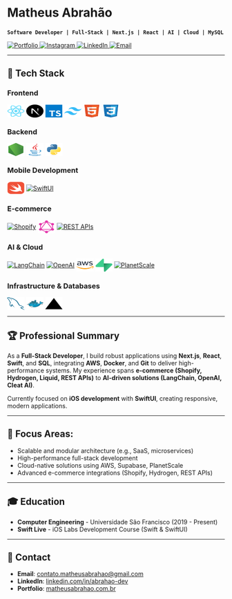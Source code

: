 # Matheus Abrahão

**`Software Developer | Full-Stack | Next.js | React | AI | Cloud | MySQL`**

<p>
  <a href="http://matheusabrahao.com.br">
    <img src="https://img.shields.io/badge/Portfolio-%230071A2.svg?&style=flat-square&logo=internet-explorer&logoColor=white&color=071A2C" alt="Portfolio">
  </a>
  <a href="https://www.instagram.com/abrahao.dev">
    <img src="https://img.shields.io/badge/Instagram-%23E4405F.svg?&style=flat-square&logo=instagram&logoColor=white&color=071A2C" alt="Instagram">
  </a>
  <a href="https://www.linkedin.com/in/abrahao-dev">
    <img src="https://img.shields.io/badge/LinkedIn-%230071A2.svg?&style=flat-square&logo=linkedin&logoColor=white&color=071A2C" alt="LinkedIn">
  </a>
  <a href="mailto:contato.matheusabrahao@gmail.com">
    <img src="https://img.shields.io/badge/Email-D14836?style=flat-square&logo=gmail&logoColor=white&color=071A2C" alt="Email">
  </a>
</p>

---

## 🚀 Tech Stack

### **Frontend**
<a href="https://reactjs.org"><img align="center" alt="React" height="30" width="40" src="https://raw.githubusercontent.com/devicons/devicon/master/icons/react/react-original.svg"></a>
<a href="https://nextjs.org"><img align="center" alt="Next.js" height="30" width="40" src="https://raw.githubusercontent.com/devicons/devicon/master/icons/nextjs/nextjs-original.svg"></a>
<a href="https://www.typescriptlang.org"><img align="center" alt="TypeScript" height="30" width="40" src="https://raw.githubusercontent.com/devicons/devicon/master/icons/typescript/typescript-original.svg"></a>
<a href="https://tailwindcss.com"><img align="center" alt="Tailwind CSS" height="30" width="40" src="https://raw.githubusercontent.com/devicons/devicon/master/icons/tailwindcss/tailwindcss-original.svg"></a>
<a href="https://www.w3.org/html"><img align="center" alt="HTML" height="30" width="40" src="https://raw.githubusercontent.com/devicons/devicon/master/icons/html5/html5-original.svg"></a>
<a href="https://www.w3.org/Style/CSS"><img align="center" alt="CSS" height="30" width="40" src="https://raw.githubusercontent.com/devicons/devicon/master/icons/css3/css3-original.svg"></a>

### **Backend**
<a href="https://nodejs.org"><img align="center" alt="Node.js" height="30" width="40" src="https://raw.githubusercontent.com/devicons/devicon/master/icons/nodejs/nodejs-original.svg"></a>
<a href="https://www.java.com"><img align="center" alt="Java" height="30" width="40" src="https://raw.githubusercontent.com/devicons/devicon/master/icons/java/java-original.svg"></a>
<a href="https://www.python.org"><img align="center" alt="Python" height="30" width="40" src="https://raw.githubusercontent.com/devicons/devicon/master/icons/python/python-original.svg"></a>

### **Mobile Development**
<a href="https://swift.org"><img align="center" alt="Swift" height="30" width="40" src="https://raw.githubusercontent.com/devicons/devicon/master/icons/swift/swift-original.svg"></a>
<a href="https://developer.apple.com/swiftui/"><img align="center" alt="SwiftUI" height="30" width="40" src="https://upload.wikimedia.org/wikipedia/commons/thumb/3/35/Swift_logo.svg/2048px-Swift_logo.svg.png"></a>

### **E-commerce**
<a href="https://www.shopify.com"><img align="center" alt="Shopify" height="30" width="40" src="https://raw.githubusercontent.com/devicons/devicon/master/icons/shopify/shopify-original.svg"></a>
<a href="https://graphql.org"><img align="center" alt="GraphQL" height="30" width="40" src="https://raw.githubusercontent.com/devicons/devicon/master/icons/graphql/graphql-plain.svg"></a>
<a href="https://restfulapi.net"><img align="center" alt="REST APIs" height="30" width="40" src="https://img.icons8.com/external-tal-revivo-color-tal-revivo/24/000000/external-rest-api-is-a-set-of-web-services-used-to-access-resources-rest-api-color-tal-revivo.png"></a>

### **AI & Cloud**
<a href="https://www.langchain.com"><img align="center" alt="LangChain" height="30" width="40" src="https://avatars.githubusercontent.com/u/108497506?s=200&v=4"></a>
<a href="https://openai.com"><img align="center" alt="OpenAI" height="30" width="40" src="https://upload.wikimedia.org/wikipedia/commons/4/4d/OpenAI_Logo.svg"></a>
<a href="https://aws.amazon.com"><img align="center" alt="AWS" height="30" width="40" src="https://raw.githubusercontent.com/devicons/devicon/master/icons/amazonwebservices/amazonwebservices-original-wordmark.svg"></a>
<a href="https://supabase.com"><img align="center" alt="Supabase" height="30" width="40" src="https://raw.githubusercontent.com/devicons/devicon/master/icons/supabase/supabase-original.svg"></a>
<a href="https://planetscale.com"><img align="center" alt="PlanetScale" height="30" width="40" src="https://avatars.githubusercontent.com/u/74228804?s=200&v=4"></a>

### **Infrastructure & Databases**
<a href="https://www.mysql.com"><img align="center" alt="MySQL" height="30" width="40" src="https://raw.githubusercontent.com/devicons/devicon/master/icons/mysql/mysql-original.svg"></a>
<a href="https://www.docker.com"><img align="center" alt="Docker" height="30" width="40" src="https://raw.githubusercontent.com/devicons/devicon/master/icons/docker/docker-original.svg"></a>
<a href="https://vercel.com"><img align="center" alt="Vercel" height="30" width="40" src="https://raw.githubusercontent.com/devicons/devicon/master/icons/vercel/vercel-original.svg"></a>

---

## 🏆 Professional Summary
As a **Full-Stack Developer**, I build robust applications using **Next.js**, **React**, **Swift**, and **SQL**, integrating **AWS**, **Docker**, and **Git** to deliver high-performance systems. My experience spans **e-commerce (Shopify, Hydrogen, Liquid, REST APIs)** to **AI-driven solutions (LangChain, OpenAI, Cleat AI)**.

Currently focused on **iOS development** with **SwiftUI**, creating responsive, modern applications.

---

## 🎯 Focus Areas:
- Scalable and modular architecture (e.g., SaaS, microservices)
- High-performance full-stack development
- Cloud-native solutions using AWS, Supabase, PlanetScale
- Advanced e-commerce integrations (Shopify, Hydrogen, REST APIs)

---

## 🎓 Education
- **Computer Engineering** - Universidade São Francisco (2019 - Present)
- **Swift Live** - iOS Labs Development Course (Swift & SwiftUI)

---

## 📩 Contact
- **Email**: [contato.matheusabrahao@gmail.com](mailto:contato.matheusabrahao@gmail.com)
- **LinkedIn**: [linkedin.com/in/abrahao-dev](https://www.linkedin.com/in/abrahao-dev)
- **Portfolio**: [matheusabrahao.com.br](http://matheusabrahao.com.br)
